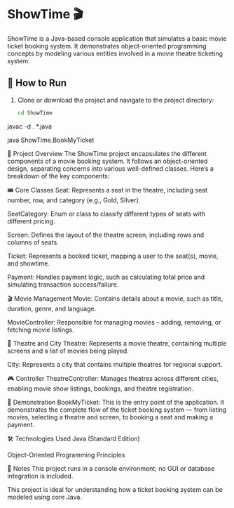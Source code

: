 # ShowTime 🎬

ShowTime is a Java-based console application that simulates a basic movie ticket booking system. It demonstrates object-oriented programming concepts by modeling various entities involved in a movie theatre ticketing system.

## 🚀 How to Run

1. Clone or download the project and navigate to the project directory:

   ```bash
   cd ShowTime

javac -d . *.java


java ShowTime.BookMyTicket

📖 Project Overview
The ShowTime project encapsulates the different components of a movie booking system. It follows an object-oriented design, separating concerns into various well-defined classes. Here’s a breakdown of the key components:

🎟️ Core Classes
Seat: Represents a seat in the theatre, including seat number, row, and category (e.g., Gold, Silver).

SeatCategory: Enum or class to classify different types of seats with different pricing.

Screen: Defines the layout of the theatre screen, including rows and columns of seats.

Ticket: Represents a booked ticket, mapping a user to the seat(s), movie, and showtime.

Payment: Handles payment logic, such as calculating total price and simulating transaction success/failure.

🎬 Movie Management
Movie: Contains details about a movie, such as title, duration, genre, and language.

MovieController: Responsible for managing movies – adding, removing, or fetching movie listings.

🏢 Theatre and City
Theatre: Represents a movie theatre, containing multiple screens and a list of movies being played.

City: Represents a city that contains multiple theatres for regional support.

🎮 Controller
TheatreController: Manages theatres across different cities, enabling movie show listings, bookings, and theatre registration.

🧪 Demonstration
BookMyTicket: This is the entry point of the application. It demonstrates the complete flow of the ticket booking system — from listing movies, selecting a theatre and screen, to booking a seat and making a payment.

🛠️ Technologies Used
Java (Standard Edition)

Object-Oriented Programming Principles

📌 Notes
This project runs in a console environment; no GUI or database integration is included.

This project is ideal for understanding how a ticket booking system can be modeled using core Java.